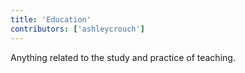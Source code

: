 ```yaml
---
title: 'Education'
contributors: ['ashleycrouch']
---
```


Anything related to the study and practice of teaching.
